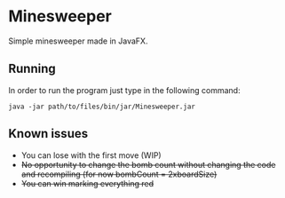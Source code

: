 # Minesweeper

Simple minesweeper made in JavaFX.

## Running
In order to run the program just type in the following command:
```
java -jar path/to/files/bin/jar/Minesweeper.jar
```

## Known issues
* You can lose with the first move (WIP)
* ~~No opportunity to change the bomb count without changing the code and recompiling (for now bombCount = 2xboardSize)~~
* ~~You can win marking everything red~~
